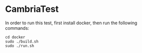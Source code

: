 # CambriaTest

In order to run this test, first install docker, then run the following commands:

```
cd docker
sudo ./build.sh
sudo ./run.sh
```
